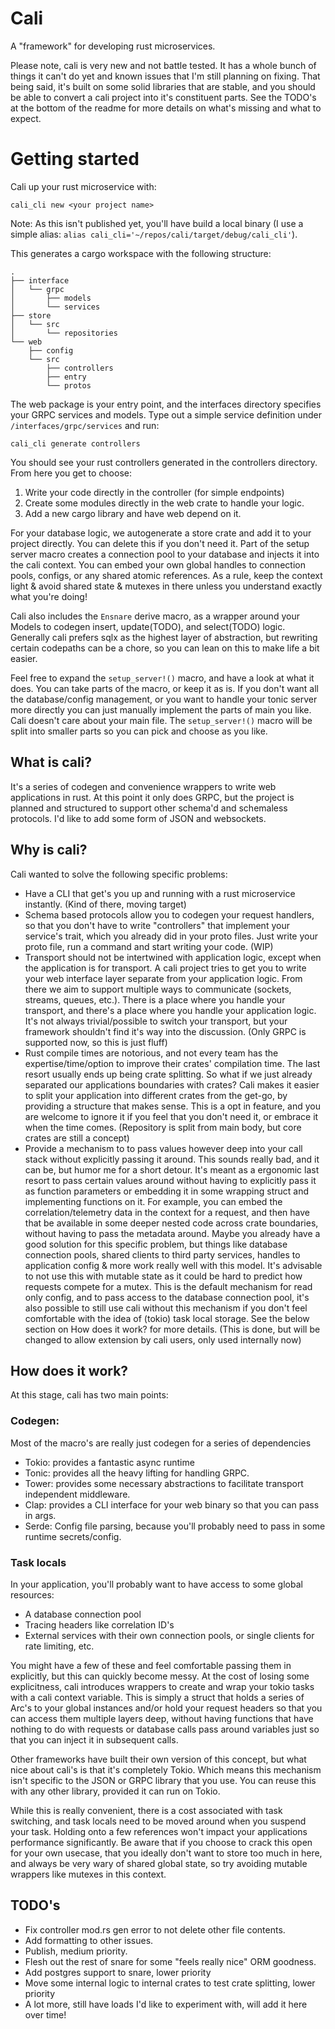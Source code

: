 # Cali

A "framework" for developing rust microservices.

Please note, cali is very new and not battle tested. It has a whole bunch of things it can't do yet and known issues that I'm still planning on fixing. That being said, it's built on some solid libraries that are stable, and you should be able to convert a cali project into it's constituent parts. See the TODO's at the bottom of the readme for more details on what's missing and what to expect.

# Getting started

Cali up your rust microservice with:
```
cali_cli new <your project name>
```

Note: As this isn't published yet, you'll have build a local binary (I use a simple alias: `alias cali_cli='~/repos/cali/target/debug/cali_cli'`).

This generates a cargo workspace with the following structure:
```
.
├── interface
│   └── grpc
│       ├── models
│       └── services
├── store
│   └── src
│       └── repositories
└── web
    ├── config
    └── src
        ├── controllers
        ├── entry
        └── protos
```
The web package is your entry point, and the interfaces directory specifies your GRPC services and models. Type out a simple service definition under `/interfaces/grpc/services` and run:

```
cali_cli generate controllers
```

You should see your rust controllers generated in the controllers directory. From here you get to choose:

1. Write your code directly in the controller (for simple endpoints)
2. Create some modules directly in the web crate to handle your logic.
3. Add a new cargo library and have web depend on it.

For your database logic, we autogenerate a store crate and add it to your project directly. You can delete this if you don't need it. Part of the setup server macro creates a connection pool to your database and injects it into the cali context. You can embed your own global handles to connection pools, configs, or any shared atomic references. As a rule, keep the context light & avoid shared state & mutexes in there unless you understand exactly what you're doing!

Cali also includes the `Ensnare` derive macro, as a wrapper around your Models to codegen insert, update(TODO), and select(TODO) logic. Generally cali prefers sqlx as the highest layer of abstraction, but rewriting certain codepaths can be a chore, so you can lean on this to make life a bit easier.

Feel free to expand the `setup_server!()` macro, and have a look at what it does. You can take parts of the macro, or keep it as is. If you don't want all the database/config management, or you want to handle your tonic server more directly you can just manually implement the parts of main you like. Cali doesn't care about your main file. The `setup_server!()` macro will be split into smaller parts so you can pick and choose as you like.

## What is cali?

It's a series of codegen and convenience wrappers to write web applications in rust. At this point it only does GRPC, but the project is planned and structured to support other schema'd and schemaless protocols. I'd like to add some form of JSON and websockets.

## Why is cali?

Cali wanted to solve the following specific problems:

- Have a CLI that get's you up and running with a rust microservice instantly. (Kind of there, moving target)
- Schema based protocols allow you to codegen your request handlers, so that you don't have to write "controllers" that implement your service's trait, which you already did in your proto files. Just write your proto file, run a command and start writing your code. (WIP)
- Transport should not be intertwined with application logic, except when the application is for transport. A cali project tries to get you to write your web interface layer separate from your application logic. From there we aim to support multiple ways to communicate (sockets, streams, queues, etc.). There is a place where you handle your transport, and there's a place where you handle your application logic. It's not always trivial/possible to switch your transport, but your framework shouldn't find it's way into the discussion. (Only GRPC is supported now, so this is just fluff)
- Rust compile times are notorious, and not every team has the expertise/time/option to improve their crates' compilation time. The last resort usually ends up being crate splitting. So what if we just already separated our applications boundaries with crates? Cali makes it easier to split your application into different crates from the get-go, by providing a structure that makes sense. This is a opt in feature, and you are welcome to ignore it if you feel that you don't need it, or embrace it when the time comes. (Repository is split from main body, but core crates are still a concept)
- Provide a mechanism to to pass values however deep into your call stack without explicitly passing it around. This sounds really bad, and it can be, but humor me for a short detour. It's meant as a ergonomic last resort to pass certain values around without having to explicitly pass it as function parameters or embedding it in some wrapping struct and implementing functions on it. For example, you can embed the correlation/telemetry data in the context for a request, and then have that be available in some deeper nested code across crate boundaries, without having to pass the metadata around. Maybe you already have a good solution for this specific problem, but things like database connection pools, shared clients to third party services, handles to application config & more work really well with this model. It's advisable to not use this with mutable state as it could be hard to predict how requests compete for a mutex. This is the default mechanism for read only config, and to pass access to the database connection pool, it's also possible to still use cali without this mechanism if you don't feel comfortable with the idea of (tokio) task local storage. See the below section on How does it work? for more details. (This is done, but will be changed to allow extension by cali users, only used internally now)

## How does it work?

At this stage, cali has two main points:

### Codegen:
Most of the macro's are really just codegen for a series of dependencies

- Tokio: provides a fantastic async runtime
- Tonic: provides all the heavy lifting for handling GRPC.
- Tower: provides some necessary abstractions to facilitate transport independent middleware.
- Clap: provides a CLI interface for your web binary so that you can pass in args.
- Serde: Config file parsing, because you'll probably need to pass in some runtime secrets/config.

### Task locals
In your application, you'll probably want to have access to some global resources:

- A database connection pool
- Tracing headers like correlation ID's
- External services with their own connection pools, or single clients for rate limiting, etc.

You might have a few of these and feel comfortable passing them in explicitly, but this can quickly become messy. At the cost of losing some explicitness, cali introduces wrappers to create and wrap your tokio tasks with a cali context variable. This is simply a struct that holds a series of Arc's to your global instances and/or hold your request headers so that you can access them multiple layers deep, without having functions that have nothing to do with requests or database calls pass around variables just so that you can inject it in subsequent calls.

Other frameworks have built their own version of this concept, but what nice about cali's is that it's completely Tokio. Which means this mechanism isn't specific to the JSON or GRPC library that you use. You can reuse this with any other library, provided it can run on Tokio.

While this is really convenient, there is a cost associated with task switching, and task locals need to be moved around when you suspend your task. Holding onto a few references won't impact your applications performance significantly. Be aware that if you choose to crack this open for your own usecase, that you ideally don't want to store too much in here, and always be very wary of shared global state, so try avoiding mutable wrappers like mutexes in this context.

## TODO's

- Fix controller mod.rs gen error to not delete other file contents.
- Add formatting to other issues.
- Publish, medium priority.
- Flesh out the rest of snare for some "feels really nice" ORM goodness.
- Add postgres support to snare, lower priority
- Move some internal logic to internal crates to test crate splitting, lower priority
- A lot more, still have loads I'd like to experiment with, will add it here over time!
